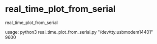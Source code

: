 # real_time_plot_from_serial
real_time_plot_from_serial

usage: python3 real_time_plot_from_serial.py "/dev/tty.usbmodem14401" 9600
